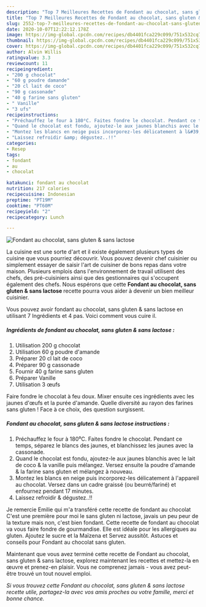 ```yaml
---
description: "Top 7 Meilleures Recettes de Fondant au chocolat, sans gluten &amp;amp; sans lactose"
title: "Top 7 Meilleures Recettes de Fondant au chocolat, sans gluten &amp;amp; sans lactose"
slug: 2552-top-7-meilleures-recettes-de-fondant-au-chocolat-sans-gluten-and-amp-sans-lactose
date: 2020-10-07T12:22:12.178Z
image: https://img-global.cpcdn.com/recipes/db4401fca229c099/751x532cq70/fondant-au-chocolat-sans-gluten-sans-lactose-photo-principale-de-la-recette.jpg
thumbnail: https://img-global.cpcdn.com/recipes/db4401fca229c099/751x532cq70/fondant-au-chocolat-sans-gluten-sans-lactose-photo-principale-de-la-recette.jpg
cover: https://img-global.cpcdn.com/recipes/db4401fca229c099/751x532cq70/fondant-au-chocolat-sans-gluten-sans-lactose-photo-principale-de-la-recette.jpg
author: Alvin Willis
ratingvalue: 3.3
reviewcount: 11
recipeingredient:
- "200 g chocolat"
- "60 g poudre damande"
- "20 cl lait de coco"
- "90 g cassonade"
- "40 g farine sans gluten"
- " Vanille"
- "3 ufs"
recipeinstructions:
- "Préchauffez le four à 180⁰C. Faites fondre le chocolat. Pendant ce temps, séparez le blancs des jaunes, et blanchissez les jaunes avec la cassonade."
- "Quand le chocolat est fondu, ajoutez-le aux jaunes blanchis avec le lait de coco &amp; la vanille puis mélangez. Versez ensuite la poudre d&#39;amande &amp; la farine sans gluten et mélangez à nouveau."
- "Montez les blancs en neige puis incorporez-les délicatement à l&#39;appareil au chocolat. Versez dans un cadre graissé (ou beurré/fariné) et enfournez pendant 17 minutes."
- "Laissez refroidir &amp; dégustez..!!"
categories:
- Resep
tags:
- fondant
- au
- chocolat

katakunci: fondant au chocolat 
nutrition: 217 calories
recipecuisine: Indonesian
preptime: "PT19M"
cooktime: "PT60M"
recipeyield: "2"
recipecategory: Lunch

---
```



![Fondant au chocolat, sans gluten &amp; sans lactose](https://img-global.cpcdn.com/recipes/db4401fca229c099/751x532cq70/fondant-au-chocolat-sans-gluten-sans-lactose-photo-principale-de-la-recette.jpg)

La cuisine est une sorte d'art et il existe également plusieurs types de cuisine que vous pourriez découvrir. Vous pouvez devenir chef cuisinier ou simplement essayer de saisir l'art de cuisiner de bons repas dans votre maison. Plusieurs emplois dans l'environnement de travail utilisent des chefs, des pré-cuisiniers ainsi que des gestionnaires qui s'occupent également des chefs. Nous espérons que cette <strong> Fondant au chocolat, sans gluten &amp; sans lactose </strong> recette pourra vous aider à devenir un bien meilleur cuisinier.

<!--inarticleads1-->

Vous pouvez avoir fondant au chocolat, sans gluten &amp; sans lactose en utilisant 7 Ingrédients et 4 pas. Voici comment vous cuire il.

##### Ingrédients de fondant au chocolat, sans gluten &amp; sans lactose :

1. Utilisation 200 g chocolat
1. Utilisation 60 g poudre d&#39;amande
1. Préparer 20 cl lait de coco
1. Préparer 90 g cassonade
1. Fournir 40 g farine sans gluten
1. Préparer  Vanille
1. Utilisation 3 œufs


Faire fondre le chocolat à feu doux. Mixer ensuite ces ingrédients avec les jaunes d&#39;œufs et la purée d&#39;amande. Quelle diversité au rayon des farines sans gluten ! Face à ce choix, des question surgissent. 

<!--inarticleads2-->

##### Fondant au chocolat, sans gluten &amp; sans lactose instructions :

1. Préchauffez le four à 180⁰C. Faites fondre le chocolat. Pendant ce temps, séparez le blancs des jaunes, et blanchissez les jaunes avec la cassonade.
1. Quand le chocolat est fondu, ajoutez-le aux jaunes blanchis avec le lait de coco &amp; la vanille puis mélangez. Versez ensuite la poudre d&#39;amande &amp; la farine sans gluten et mélangez à nouveau.
1. Montez les blancs en neige puis incorporez-les délicatement à l&#39;appareil au chocolat. Versez dans un cadre graissé (ou beurré/fariné) et enfournez pendant 17 minutes.
1. Laissez refroidir &amp; dégustez..!!


Je remercie Emilie qui m&#39;a transféré cette recette de fondant au chocolat C&#39;est une première pour moi le sans gluten ni lactose, javais un peu peur de la texture mais non, c&#39;est bien fondant. Cette recette de fondant au chocolat va vous faire fondre de gourmandise. Elle est idéale pour les allergiques au gluten. Ajoutez le sucre et la Maïzena et Servez aussitôt. Astuces et conseils pour Fondant au chocolat sans gluten. 

<!--inarticleads1-->

<p>
Maintenant que vous avez terminé cette recette de Fondant au chocolat, sans gluten &amp; sans lactose, explorez maintenant les recettes et mettez-la en œuvre et prenez-en plaisir. Vous ne comprenez jamais - vous avez peut-être trouvé un tout nouvel emploi.
</p>

<p>
<i>Si vous trouvez cette Fondant au chocolat, sans gluten &amp; sans lactose recette utile, partagez-la avec vos amis proches ou votre famille, merci et bonne chance.</i>
</p>
